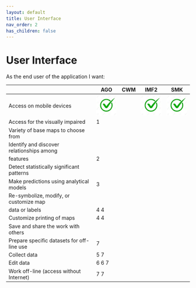 ```yaml
---
layout: default
title: User Interface
nav_order: 2
has_children: false
---
```


# User Interface

As the end user of the application I want:

|                                           |AGO                         | CWM                        | IMF2                       |SMK                         |
|-------------------------------------------|----------------------------|----------------------------|----------------------------|----------------------------|
|Access on mobile devices                   |![](assets/images/check.jpg)|                            |![](assets/images/check.jpg)|![](assets/images/check.jpg)|
|Access for the visually impaired           |1|||
|Variety of base maps to choose from        ||||
|Identify and discover relationships among  | |||
|features                                   |2  |||
|Detect statistically significant patterns  ||||
|Make predictions using analytical models   |3 |||
|Re-symbolize, modify, or customize map     | |||
|data or labels                             |4 4|||
|Customize printing of maps                 |4 4|||
|Save and share the work with others        ||||
|Prepare specific datasets for off-line use |  7|||
|Collect data                               |5 7|||
|Edit data                                  |6 6 7|||
|Work off-line (access without Internet)    | 7 7|||



